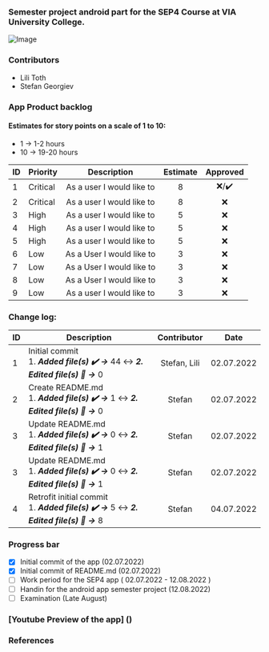 ### Semester project android part for the SEP4 Course at VIA University College. 
![Image](https://upload.wikimedia.org/wikipedia/commons/5/5d/VIA_UC_logo.png)

### Contributors
- Lili Toth
- Stefan Georgiev

### App Product backlog
#### Estimates for story points on a scale of 1 to 10:
- 1 -> 1-2 hours
- 10 -> 19-20 hours

| ID | Priority | Description   | Estimate  | Approved | 
| -- | -------  |:-------------:| :--------:| :------: | 
| 1  | Critical | As a user I would like to  |   8     | ❌/✔️ | 
| 2  | Critical | As a user I would like to   |   8     | ❌ | 
| 3  | High | As a user I would like to  |    5     | ❌      |
| 4  | High | As a user I would like to  |    5     | ❌      |
| 5  | High | As a user I would like to |    5     | ❌      |
| 6  | Low | As a User I would like to |    3     | ❌      |
| 7  | Low | As a User I would like to |    3     | ❌      |
| 8  | Low | As a User I would like to |    3     | ❌      |
| 9  | Low | As a user I would like to |    3     | ❌      |

### Change log:
| ID| Description | Contributor | Date | 
| - |-----------|:-----------:|:----:|
| 1   | Initial commit <br/> 1. **_Added file(s) ✔️ ->_** 44 ↔️ **_2. Edited file(s) 📝 ->_** 0 |   Stefan, Lili    | 02.07.2022 |
| 2   | Create README.md <br/> 1. **_Added file(s) ✔️ ->_** 1 ↔️ **_2. Edited file(s) 📝 ->_** 0 |   Stefan    | 02.07.2022 |
| 3   | Update README.md <br/> 1. **_Added file(s) ✔️ ->_** 0 ↔️ **_2. Edited file(s) 📝 ->_** 1 |   Stefan    | 02.07.2022 |
| 3   | Update README.md <br/> 1. **_Added file(s) ✔️ ->_** 0 ↔️ **_2. Edited file(s) 📝 ->_** 1 |   Stefan    | 02.07.2022 |
| 4   | Retrofit initial commit <br/> 1. **_Added file(s) ✔️ ->_** 5 ↔️ **_2. Edited file(s) 📝 ->_** 8 |   Stefan    | 04.07.2022 |

### Progress bar
- [x] Initial commit of the app (02.07.2022)
- [x] Initial commit of README.md (02.07.2022)
- [ ] Work period for the SEP4 app ( 02.07.2022 - 12.08.2022 )
- [ ] Handin for the android app semester project (12.08.2022)
- [ ] Examination (Late August)

### [Youtube Preview of the app] ()

### References
